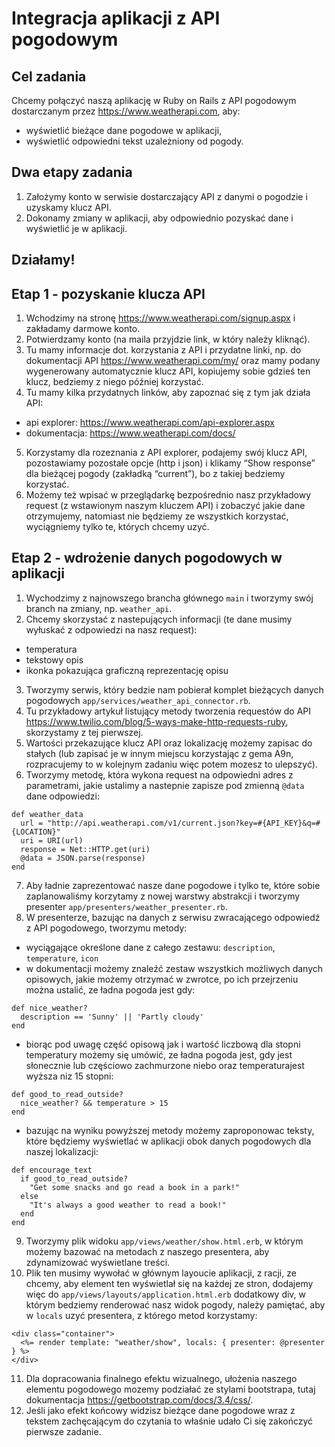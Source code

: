 # Integracja aplikacji z API pogodowym

## Cel zadania

Chcemy połączyć naszą aplikację w Ruby on Rails z API pogodowym dostarczanym przez https://www.weatherapi.com, aby:
- wyświetlić bieżące dane pogodowe w aplikacji,
- wyświetlić odpowiedni tekst uzależniony od pogody.

## Dwa etapy zadania

1. Założymy konto w serwisie dostarczający API z danymi o pogodzie i uzyskamy klucz API.
2. Dokonamy zmiany w aplikacji, aby odpowiednio pozyskać dane i wyświetlić je w aplikacji.

## Działamy!

## Etap 1 - pozyskanie klucza API

1. Wchodzimy na stronę https://www.weatherapi.com/signup.aspx i zakładamy darmowe konto.
2. Potwierdzamy konto (na maila przyjdzie link, w który należy kliknąć).
3. Tu mamy informacje dot. korzystania z API i przydatne linki, np. do dokumentacji API https://www.weatherapi.com/my/ oraz mamy podany wygenerowany automatycznie klucz API, kopiujemy sobie gdzieś ten klucz, bedziemy z niego później korzystać.
4. Tu mamy kilka przydatnych linków, aby zapoznać się z tym jak działa API: 
 - api explorer: https://www.weatherapi.com/api-explorer.aspx
 - dokumentacja: https://www.weatherapi.com/docs/
5. Korzystamy dla rozeznania z API explorer, podajemy swój klucz API, pozostawiamy pozostałe opcje (http i json) i klikamy “Show response” dla bieżącej pogody (zakładką “current”), bo z takiej bedziemy korzystać.
6. Możemy też wpisać w przeglądarkę bezpośrednio nasz przykładowy request (z wstawionym naszym kluczem API) i zobaczyć jakie dane otrzymujemy, natomiast nie będziemy ze wszystkich korzystać, wyciągniemy tylko te, których chcemy uzyć.

## Etap 2 - wdrożenie danych pogodowych w aplikacji

1. Wychodzimy z najnowszego brancha głównego `main` i tworzymy swój branch na zmiany, np. `weather_api`.
2. Chcemy skorzystać z nastepujących informacji (te dane musimy wyłuskać z odpowiedzi na nasz request):
 - temperatura
 - tekstowy opis
 - ikonka pokazująca graficzną reprezentację opisu
3. Tworzymy serwis, który bedzie nam pobierał komplet bieżących danych pogodowych `app/services/weather_api_connector.rb`.
4. Tu przykładowy artykuł listujący metody tworzenia requestów do API https://www.twilio.com/blog/5-ways-make-http-requests-ruby, skorzystamy z tej pierwszej.
5. Wartości przekazujące klucz API oraz lokalizację możemy zapisac do stałych (lub zapisać je w innym miejscu korzystając z gema A9n, rozpracujemy to w kolejnym zadaniu więc potem mozesz to ulepszyć).
6. Tworzymy metodę, która wykona request na odpowiedni adres z parametrami, jakie ustalimy a nastepnie zapisze pod zmienną `@data` dane odpowiedzi:
```
def weather_data
  url = "http://api.weatherapi.com/v1/current.json?key=#{API_KEY}&q=#{LOCATION}"
  uri = URI(url)
  response = Net::HTTP.get(uri)
  @data = JSON.parse(response)
end
```
7. Aby ładnie zaprezentować nasze dane pogodowe i tylko te, które sobie zaplanowaliśmy korzytamy z nowej warstwy abstrakcji i tworzymy presenter `app/presenters/weather_presenter.rb`.
8. W presenterze, bazując na danych z serwisu zwracającego odpowiedź z API pogodowego, tworzymu metody:
 - wyciągające określone dane z całego zestawu: `description`, `temperature`, `icon`
 - w dokumentacji możemy znaleźć zestaw wszystkich możliwych danych opisowych, jakie możemy otrzymać w zwrotce, po ich przejrzeniu można ustalić, ze ładna pogoda jest gdy:
```
def nice_weather?
  description == 'Sunny' || 'Partly cloudy'
end
```
  - biorąc pod uwagę część opisową jak i wartość liczbową dla stopni temperatury możemy się umówić, ze ładna pogoda jest, gdy jest słonecznie lub częściowo zachmurzone niebo oraz temperaturajest wyższa niz 15 stopni:
```
def good_to_read_outside?
  nice_weather? && temperature > 15
end
```
- bazując na wyniku powyższej metody możemy zaproponowac teksty, które będziemy wyświetlać w aplikacji obok danych pogodowych dla naszej lokalizacji:
```
def encourage_text
  if good_to_read_outside?
    "Get some snacks and go read a book in a park!"
  else
    "It's always a good weather to read a book!"
  end
end
```
9. Tworzymy plik widoku `app/views/weather/show.html.erb`, w którym możemy bazować na metodach z naszego presentera, aby zdynamizować wyświetlane treści.
10. Plik ten musimy wywołać w głównym layoucie aplikacji, z racji, ze chcemy, aby element ten wyświetlał się na każdej ze stron, dodajemy więc do `app/views/layouts/application.html.erb` dodatkowy div, w którym bedziemy renderować nasz widok pogody, należy pamiętać, aby w `locals` uzyć presentera, z którego metod korzystamy:
```
<div class="container">
  <%= render template: "weather/show", locals: { presenter: @presenter } %>
</div>
```
11. Dla dopracowania finalnego efektu wizualnego, ułożenia naszego elementu pogodowego mozemy podziałać ze stylami bootstrapa, tutaj dokumentacja https://getbootstrap.com/docs/3.4/css/.
12. Jeśli jako efekt końcowy widzisz bieżące dane pogodowe wraz z tekstem zachęcającym do czytania to właśnie udało Ci się zakończyć pierwsze zadanie.






